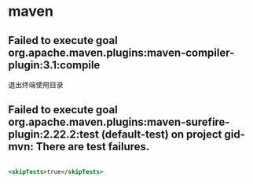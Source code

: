 # maven
## Failed to execute goal org.apache.maven.plugins:maven-compiler-plugin:3.1:compile


退出终端使用目录

##  Failed to execute goal org.apache.maven.plugins:maven-surefire-plugin:2.22.2:test (default-test) on project gid-mvn: There are test failures.

```xml

<skipTests>true</skipTests>

```